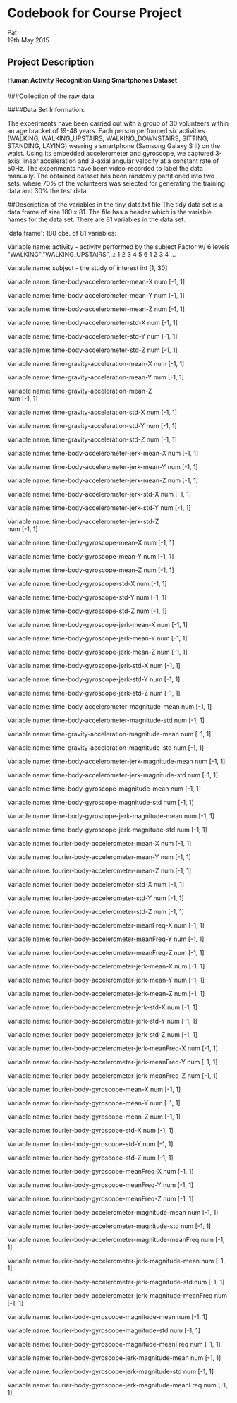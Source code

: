 # Codebook for Course Project
Pat  
19th May 2015  

## Project Description
#### Human Activity Recognition Using Smartphones Dataset

###Collection of the raw data

####Data Set Information:

The experiments have been carried out with a group of 30 volunteers within an age bracket of 19-48 years. Each person performed six activities (WALKING, WALKING_UPSTAIRS, WALKING_DOWNSTAIRS, SITTING, STANDING, LAYING) wearing a smartphone (Samsung Galaxy S II) on the waist. Using its embedded accelerometer and gyroscope, we captured 3-axial linear acceleration and 3-axial angular velocity at a constant rate of 50Hz. The experiments have been video-recorded to label the data manually. The obtained dataset has been randomly partitioned into two sets, where 70% of the volunteers was selected for generating the training data and 30% the test data.

##Description of the variables in the tiny_data.txt file
The tidy data set is a data frame of size 180 x 81. The file has a header which is the variable names for the data set. There are 81 variables in the data set.

'data.frame':    180 obs. of  81 variables:

 Variable name: activity - activity performed by the subject
 Factor w/ 6 levels "WALKING","WALKING_UPSTAIRS",..: 1 2 3 4 5 6 1 2 3 4 ...
 
 Variable name: subject - the study of interest
 int  [1, 30]
 
 Variable name: time-body-accelerometer-mean-X
 num  [-1, 1]
 
 Variable name: time-body-accelerometer-mean-Y 
 num  [-1, 1]
 
 Variable name: time-body-accelerometer-mean-Z 
 num  [-1, 1]
 
 Variable name: time-body-accelerometer-std-X
 num  [-1, 1]
 
 Variable name: time-body-accelerometer-std-Y 
 num  [-1, 1]
 
 Variable name: time-body-accelerometer-std-Z
 num  [-1, 1]
 
 Variable name: time-gravity-acceleration-mean-X 
 num  [-1, 1]
 
 Variable name: time-gravity-acceleration-mean-Y 
 num  [-1, 1]
 
 Variable name: time-gravity-acceleration-mean-Z  
 num  [-1, 1]
 
 Variable name: time-gravity-acceleration-std-X
 num  [-1, 1]
 
 Variable name: time-gravity-acceleration-std-Y 
 num  [-1, 1]
 
 Variable name: time-gravity-acceleration-std-Z
 num  [-1, 1]
 
 Variable name: time-body-accelerometer-jerk-mean-X
 num  [-1, 1]
 
 Variable name: time-body-accelerometer-jerk-mean-Y
 num  [-1, 1]
 
 Variable name: time-body-accelerometer-jerk-mean-Z
 num  [-1, 1]
 
 Variable name: time-body-accelerometer-jerk-std-X 
 num  [-1, 1]
 
 Variable name: time-body-accelerometer-jerk-std-Y 
 num  [-1, 1]
 
 Variable name: time-body-accelerometer-jerk-std-Z                
 num  [-1, 1]
 
 Variable name: time-body-gyroscope-mean-X 
 num  [-1, 1]
 
 Variable name: time-body-gyroscope-mean-Y 
 num  [-1, 1]
 
 Variable name: time-body-gyroscope-mean-Z
 num  [-1, 1]
 
 Variable name: time-body-gyroscope-std-X 
 num  [-1, 1]
 
 Variable name: time-body-gyroscope-std-Y 
 num  [-1, 1]
 
 Variable name: time-body-gyroscope-std-Z
 num  [-1, 1]
 
 Variable name: time-body-gyroscope-jerk-mean-X
 num  [-1, 1]
 
 Variable name: time-body-gyroscope-jerk-mean-Y
 num  [-1, 1]
 
 Variable name: time-body-gyroscope-jerk-mean-Z
 num  [-1, 1]
 
 Variable name: time-body-gyroscope-jerk-std-X
 num  [-1, 1]
 
 Variable name: time-body-gyroscope-jerk-std-Y
 num  [-1, 1]
 
 Variable name: time-body-gyroscope-jerk-std-Z 
 num  [-1, 1]
 
 Variable name: time-body-accelerometer-magnitude-mean
 num  [-1, 1]
 
 Variable name: time-body-accelerometer-magnitude-std
 num  [-1, 1]
 
 Variable name: time-gravity-acceleration-magnitude-mean
 num  [-1, 1]
 
 Variable name: time-gravity-acceleration-magnitude-std
 num  [-1, 1]
 
 Variable name: time-body-accelerometer-jerk-magnitude-mean 
 num  [-1, 1]
 
 Variable name: time-body-accelerometer-jerk-magnitude-std
 num  [-1, 1]
 
 Variable name: time-body-gyroscope-magnitude-mean
 num  [-1, 1]
 
 Variable name: time-body-gyroscope-magnitude-std
 num  [-1, 1]
 
 Variable name: time-body-gyroscope-jerk-magnitude-mean
 num  [-1, 1]
 
 Variable name: time-body-gyroscope-jerk-magnitude-std
 num  [-1, 1]
 
 Variable name: fourier-body-accelerometer-mean-X
 num  [-1, 1]
 
 Variable name: fourier-body-accelerometer-mean-Y
 num  [-1, 1]
 
 Variable name: fourier-body-accelerometer-mean-Z
 num  [-1, 1]
 
 Variable name: fourier-body-accelerometer-std-X
 num  [-1, 1]
 
 Variable name: fourier-body-accelerometer-std-Y
 num  [-1, 1]
 
 Variable name: fourier-body-accelerometer-std-Z
 num  [-1, 1]
 
 Variable name: fourier-body-accelerometer-meanFreq-X
 num  [-1, 1]
 
 Variable name: fourier-body-accelerometer-meanFreq-Y
 num  [-1, 1]
 
 Variable name: fourier-body-accelerometer-meanFreq-Z 
 num  [-1, 1]
 
 Variable name: fourier-body-accelerometer-jerk-mean-X
 num  [-1, 1]
 
 Variable name: fourier-body-accelerometer-jerk-mean-Y
 num  [-1, 1]
 
 Variable name: fourier-body-accelerometer-jerk-mean-Z
 num  [-1, 1]
 
 Variable name: fourier-body-accelerometer-jerk-std-X
 num  [-1, 1]
 
 Variable name: fourier-body-accelerometer-jerk-std-Y
 num  [-1, 1]
 
 Variable name: fourier-body-accelerometer-jerk-std-Z 
 num  [-1, 1]
 
 Variable name: fourier-body-accelerometer-jerk-meanFreq-X
 num  [-1, 1]
 
 Variable name: fourier-body-accelerometer-jerk-meanFreq-Y
 num  [-1, 1]
 
 Variable name: fourier-body-accelerometer-jerk-meanFreq-Z
 num  [-1, 1]
 
 Variable name: fourier-body-gyroscope-mean-X
 num  [-1, 1]
 
 Variable name: fourier-body-gyroscope-mean-Y
 num  [-1, 1]
 
 Variable name: fourier-body-gyroscope-mean-Z
 num  [-1, 1]
 
 Variable name: fourier-body-gyroscope-std-X
 num  [-1, 1]
 
 Variable name: fourier-body-gyroscope-std-Y 
 num  [-1, 1]
 
 Variable name: fourier-body-gyroscope-std-Z
 num  [-1, 1]
 
 Variable name: fourier-body-gyroscope-meanFreq-X
 num  [-1, 1]
 
 Variable name: fourier-body-gyroscope-meanFreq-Y
 num  [-1, 1]
 
 Variable name: fourier-body-gyroscope-meanFreq-Z
 num  [-1, 1]
 
 Variable name: fourier-body-accelerometer-magnitude-mean
 num  [-1, 1]
 
 Variable name: fourier-body-accelerometer-magnitude-std
 num  [-1, 1]
 
 Variable name: fourier-body-accelerometer-magnitude-meanFreq
 num  [-1, 1]
 
 Variable name: fourier-body-accelerometer-jerk-magnitude-mean
 num  [-1, 1]
 
 Variable name: fourier-body-accelerometer-jerk-magnitude-std
 num  [-1, 1]
 
 Variable name: fourier-body-accelerometer-jerk-magnitude-meanFreq
 num  [-1, 1]
 
 Variable name: fourier-body-gyroscope-magnitude-mean
 num  [-1, 1]
 
 Variable name: fourier-body-gyroscope-magnitude-std
 num  [-1, 1]
 
 Variable name: fourier-body-gyroscope-magnitude-meanFreq
 num  [-1, 1]
 
 Variable name: fourier-body-gyroscope-jerk-magnitude-mean
 num  [-1, 1]
 
 Variable name: fourier-body-gyroscope-jerk-magnitude-std
 num  [-1, 1]
 
 Variable name: fourier-body-gyroscope-jerk-magnitude-meanFreq
 num  [-1, 1]
 


